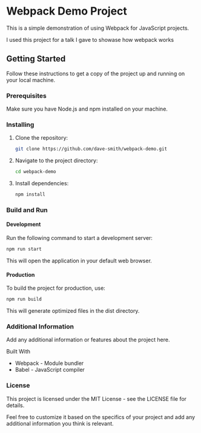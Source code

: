 # Webpack Demo Project

This is a simple demonstration of using Webpack for JavaScript projects.

I used this project for a talk I gave to showase how webpack works

## Getting Started

Follow these instructions to get a copy of the project up and running on your local machine.

### Prerequisites

Make sure you have Node.js and npm installed on your machine.

### Installing

1. Clone the repository:

   ```bash
   git clone https://github.com/dave-smith/webpack-demo.git
   ```
2. Navigate to the project directory:

   ```bash
   cd webpack-demo
   ```

3. Install dependencies:
   ```bash
   npm install
   ```


### Build and Run

#### Development

Run the following command to start a development server:

```bash
npm run start
```

This will open the application in your default web browser.

#### Production

To build the project for production, use:

```bash
npm run build
```

This will generate optimized files in the dist directory.

### Additional Information

Add any additional information or features about the project here.

Built With

- Webpack - Module bundler
- Babel - JavaScript compiler

### License

This project is licensed under the MIT License - see the LICENSE file for details.

Feel free to customize it based on the specifics of your project and add any additional information you think is relevant.
